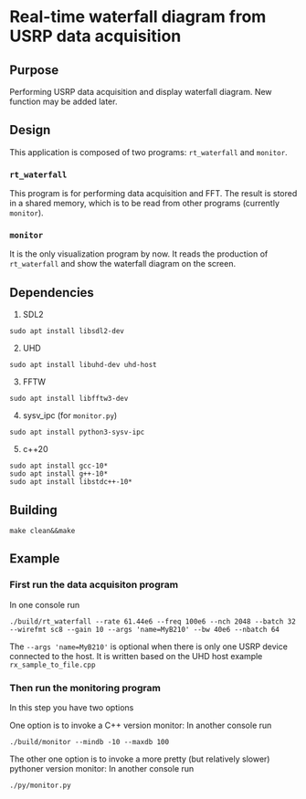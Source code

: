 # Real-time waterfall diagram from USRP data acquisition
## Purpose
Performing USRP data acquisition and display waterfall diagram. New function may be added later.

## Design
This application is composed of two programs: `rt_waterfall` and `monitor`.

### `rt_waterfall`
This program is for performing data acquisition and FFT. The result is stored in a shared memory, which is to be read from other programs (currently `monitor`).

### `monitor`
It is the only visualization program by now. It reads the production of `rt_waterfall` and show the waterfall diagram on the screen.

## Dependencies
1. SDL2
```
sudo apt install libsdl2-dev
```

2. UHD
```
sudo apt install libuhd-dev uhd-host
```

3. FFTW
```
sudo apt install libfftw3-dev
```

4. sysv_ipc (for `monitor.py`)
```
sudo apt install python3-sysv-ipc
```

5. c++20
```
sudo apt install gcc-10*
sudo apt install g++-10*
sudo apt install libstdc++-10*

```
## Building
```
make clean&&make
```

## Example

### First run the data acquisiton program
In one console run
```
./build/rt_waterfall --rate 61.44e6 --freq 100e6 --nch 2048 --batch 32 --wirefmt sc8 --gain 10 --args 'name=MyB210' --bw 40e6 --nbatch 64
```

The `--args 'name=MyB210'` is optional when there is only one USRP device connected to the host.
It is written based on the UHD host example `rx_sample_to_file.cpp`

### Then run the monitoring program
In this step you have two options

One option is to invoke a C++ version monitor: In another console run
```
./build/monitor --mindb -10 --maxdb 100
```

The other one option is to invoke a more pretty (but relatively slower) pythoner version monitor: In another console run
```
./py/monitor.py
```
